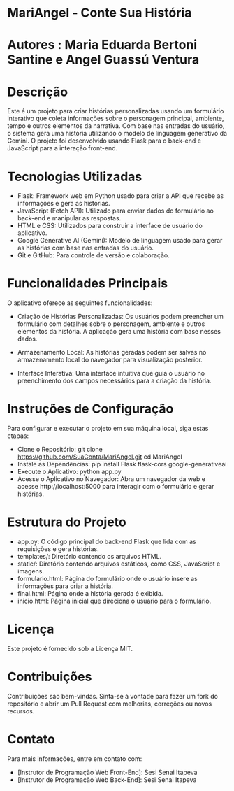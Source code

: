 # MariAngel - Conte Sua História
# Autores : Maria Eduarda Bertoni Santine e Angel Guassú Ventura 


# Descrição
Este é um projeto para criar histórias personalizadas usando um formulário interativo que coleta informações sobre o personagem principal, ambiente, tempo e outros elementos da narrativa. Com base nas entradas do usuário, o sistema gera uma história utilizando o modelo de linguagem generativo da Gemini. O projeto foi desenvolvido usando Flask para o back-end e JavaScript para a interação front-end.

# Tecnologias Utilizadas
- Flask: Framework web em Python usado para criar a API que recebe as informações e gera as histórias.
- JavaScript (Fetch API): Utilizado para enviar dados do formulário ao back-end e manipular as respostas.
- HTML e CSS: Utilizados para construir a interface de usuário do aplicativo.
- Google Generative AI (Gemini): Modelo de linguagem usado para gerar as histórias com base nas entradas do usuário.
- Git e GitHub: Para controle de versão e colaboração.

# Funcionalidades Principais
O aplicativo oferece as seguintes funcionalidades:

- Criação de Histórias Personalizadas: Os usuários podem preencher um formulário com detalhes sobre o personagem, ambiente e outros elementos da história. A aplicação gera uma história com base nesses dados.

- Armazenamento Local: As histórias geradas podem ser salvas no armazenamento local do navegador para visualização posterior.

- Interface Interativa: Uma interface intuitiva que guia o usuário no preenchimento dos campos necessários para a criação da história.

# Instruções de Configuração

Para configurar e executar o projeto em sua máquina local, siga estas etapas:

- Clone o Repositório:
    git clone https://github.com/SuaConta/MariAngel.git
    cd MariAngel
- Instale as Dependências:
    pip install Flask flask-cors google-generativeai
- Execute o Aplicativo:
    python app.py
- Acesse o Aplicativo no Navegador:
    Abra um navegador da web e acesse http://localhost:5000 para interagir com o formulário e gerar histórias.

# Estrutura do Projeto
- app.py: O código principal do back-end Flask que lida com as requisições e gera histórias.
- templates/: Diretório contendo os arquivos HTML.
- static/: Diretório contendo arquivos estáticos, como CSS, JavaScript e imagens.
- formulario.html: Página do formulário onde o usuário insere as informações para criar a história.
- final.html: Página onde a história gerada é exibida.
- inicio.html: Página inicial que direciona o usuário para o formulário.

# Licença
Este projeto é fornecido sob a Licença MIT.

# Contribuições
Contribuições são bem-vindas. Sinta-se à vontade para fazer um fork do repositório e abrir um Pull Request com melhorias, correções ou novos recursos.

# Contato

Para mais informações, entre em contato com:
- [Instrutor de Programação Web Front-End]: Sesi Senai Itapeva
- [Instrutor de Programação Web Back-End]: Sesi Senai Itapeva